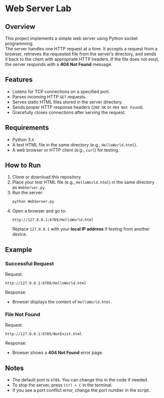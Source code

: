 # Web Server Lab

## Overview
This project implements a simple web server using Python socket programming.  
The server handles one HTTP request at a time. It accepts a request from a browser, retrieves the requested file from the server’s directory, and sends it back to the client with appropriate HTTP headers. If the file does not exist, the server responds with a **404 Not Found** message.

## Features
- Listens for TCP connections on a specified port.
- Parses incoming HTTP `GET` requests.
- Serves static HTML files stored in the server directory.
- Sends proper HTTP response headers (`200 OK` or `404 Not Found`).
- Gracefully closes connections after serving the request.

## Requirements
- Python 3.x
- A test HTML file in the same directory (e.g., `HelloWorld.html`).
- A web browser or HTTP client (e.g., `curl`) for testing.

## How to Run
1. Clone or download this repository.
2. Place your test HTML file (e.g., `HelloWorld.html`) in the same directory as `WebServer.py`.
3. Run the server:
   ```bash
   python WebServer.py
   ```
4. Open a browser and go to:
   ```
   http://127.0.0.1:6789/HelloWorld.html
   ```
   Replace `127.0.0.1` with your **local IP address** if testing from another device.

## Example
### Successful Request
Request:
```
http://127.0.0.1:6789/HelloWorld.html
```
Response:
- Browser displays the content of `HelloWorld.html`.

### File Not Found
Request:
```
http://127.0.0.1:6789/NotExist.html
```
Response:
- Browser shows a **404 Not Found** error page.

## Notes
- The default port is `6789`. You can change this in the code if needed.
- To stop the server, press `Ctrl + C` in the terminal.
- If you see a port conflict error, change the port number in the script.